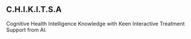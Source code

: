 ## C.H.I.K.I.T.S.A

Cognitive Health Intelligence Knowledge with Keen Interactive Treatment Support from AI.